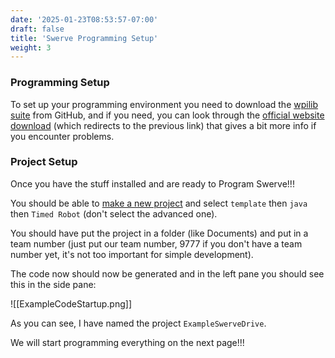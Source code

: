 ```yaml
---
date: '2025-01-23T08:53:57-07:00'
draft: false
title: 'Swerve Programming Setup'
weight: 3
---
```


### Programming Setup


To set up your programming environment you need to download the [wpilib suite](https://github.com/wpilibsuite/allwpilib/releases/latest) from GitHub, and if you need, you can look through the [official website download](https://docs.wpilib.org/en/stable/docs/zero-to-robot/step-2/wpilib-setup.html) (which redirects to the previous link) that gives a bit more info if you encounter problems.

### Project Setup

Once you have the stuff installed and are ready to <span class="gradient-text">Program Swerve!!!</span>


You should be able to [make a new project](https://docs.wpilib.org/en/latest/docs/zero-to-robot/step-4/creating-test-drivetrain-program-cpp-java-python.html#create-java-cpp-project) and select `template` then `java` then `Timed Robot` (don't select the advanced one).

You should have put the project in a folder (like Documents) and put in a team number (just put our team number, 9777 if you don't have a team number yet,
it's not too important for simple development).

The code now should now be generated and in the left pane you should see this in the side pane:

![[ExampleCodeStartup.png]]

As you can see, I have named the project `ExampleSwerveDrive`. 

We will start programming everything on the next page!!!


